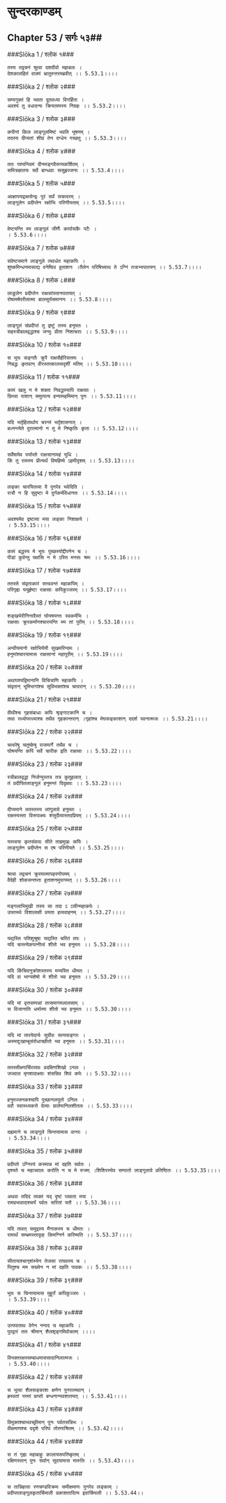 सुन्दरकाण्डम्
===============================


## Chapter 53  / सर्गः ५३##


###Slōka 1 / श्लोक १###


    तस्य तद्वचनं श्रुत्वा दशग्रीवो महाबलः ।
    देशकालहितं वाक्यं भ्रातुरुत्तरमब्रवीत् ।। 5.53.1।।।।


###Slōka 2 / श्लोक २###


    सम्यगुक्तं हि भवता दूतवध्या विगर्हिता ।
    अवश्यं तु वधादन्यः क्रियतामस्य निग्रहः ।। 5.53.2।।।।


###Slōka 3 / श्लोक ३###


    कपीनां किल लाङ्गूलमिष्टं भवति भूषणम् ।
    तदस्य दीप्यतां शीघ्रं तेन दग्धेन गच्छतु ।। 5.53.3।।।।


###Slōka 4 / श्लोक ४###


    ततः पश्यन्त्विमं दीनमङ्गवैरूप्यकर्शितम् ।
    समित्रज्ञातयः सर्वे बान्धवाः ससुहृज्जनाः ।। 5.53.4।।।।


###Slōka 5 / श्लोक ५###


    आज्ञापयद्राक्षसेन्द्रः पुरं सर्वं सचत्वरम् ।
    लाङ्गूलेन प्रदीप्तेन रक्षोभिः परिणीयताम् ।। 5.53.5।।।।


###Slōka 6 / श्लोक ६###


    वेष्टयन्ति स्म लाङ्गूलं जीर्णैः कार्पासकैः पटैः ।
    । 5.53.6।।।।


###Slōka 7 / श्लोक ७###


    संवेष्ट्यमाने लाङ्गूले व्यवर्धत महाकपिः ।
    शुष्कमिन्धनमासाद्य वनेष्विव हुताशनः ।तैलेन परिषिच्याथ ते ऽग्निं तत्राभ्यपातयन् ।। 5.53.7।।।।


###Slōka 8 / श्लोक ८###


    लाङूलेन प्रदीप्तेन राक्षसांस्तानपातयत् ।
    रोषामर्षपरीतात्मा बालसूर्यसमाननः ।। 5.53.8।।।।


###Slōka 9 / श्लोक ९###


    लाङ्गूलं संप्रदीप्तं तु द्रष्टुं तस्य हनूमतः ।
    सहस्त्रीबालवृद्धाश्च जग्मुः प्रीता निशाचराः ।। 5.53.9।।।।


###Slōka 10 / श्लोक १०###


    स भूयः सङ्गतैः क्रूरै राक्षसैर्हरिसत्तमः ।
    निबद्धः कृतवान् वीरस्तत्कालसदृशीं मतिम् ।। 5.53.10।।।।


###Slōka 11 / श्लोक ११###


    कामं खलु न मे शक्ता निबद्धस्यापि राक्षसाः ।
    छित्त्वा पाशान् समुत्पत्य हन्यामहमिमान् पुनः ।। 5.53.11।।।।


###Slōka 12 / श्लोक १२###


    यदि भर्तृहितार्थाय चरन्तं भर्तृशासनात् ।
    बध्नन्त्येते दुरात्मानो न तु मे निष्कृतिः कृता ।। 5.53.12।।।।


###Slōka 13 / श्लोक १३###


    सर्वेषामेव पर्याप्तो राक्षसानामहं युधि ।
    किं तु रामस्य प्रीत्यर्थं विषहिष्ये ऽहमीदृशम् ।। 5.53.13।।।।


###Slōka 14 / श्लोक १४###


    लङ्का चारयितव्या वै पुनरेव भवेदिति ।
    रात्रौ न हि सुदृष्टा मे दुर्गकर्मविधानतः ।। 5.53.14।।।।


###Slōka 15 / श्लोक १५###


    अवश्यमेव द्रष्टव्या मया लङ्का निशाक्षये ।
    । 5.53.15।।।।


###Slōka 16 / श्लोक १६###


    कामं बद्धस्य मे भूयः पुच्छस्योद्दीपनेन च ।
    पीडां कुर्वन्तु रक्षांसि न मे ऽस्ति मनसः श्रमः ।। 5.53.16।।।।


###Slōka 17 / श्लोक १७###


    ततस्ते संवृताकारं सत्त्ववन्तं महाकपिम् ।
    परिगृह्य ययुर्हृष्टा राक्षसाः कपिकुञ्जरम् ।। 5.53.17।।।।


###Slōka 18 / श्लोक १८###


    शङ्खभेरीनिनादैस्तं घोयषयन्तः स्वकर्मभिः ।
    राक्षसाः क्रूरकर्माणश्चारयन्ति स्म तां पुरीम् ।। 5.53.18।।।।


###Slōka 19 / श्लोक १९###


    अन्वीयमानो रक्षोभिर्ययौ सुखमरिन्दमः ।
    हनुमांश्चारयामास राक्षसानां महापुरीम् ।। 5.53.19।।।।


###Slōka 20 / श्लोक २०###


    अथापश्यद्विमानानि विचित्राणि महाकपिः ।
    संवृतान् भूमिभागांश्च सुविभक्तांश्च चत्वरान् ।। 5.53.20।।।।


###Slōka 21 / श्लोक २१###


    वीथीश्च गृहसंबाधाः कपिः श्रृङ्गाटकानि च ।
    तथा रथ्योपरथ्याश्च तथैव गृहकान्तरान् ।गृहांश्च मेघसङ्काशान् ददर्श पवनात्मजः ।। 5.53.21।।।।


###Slōka 22 / श्लोक २२###


    चत्वरेषु चतुष्केषु राजमार्गे तथैव च ।
    घोषयन्ति कपिं सर्वे चारीक इति राक्षसाः ।। 5.53.22।।।।


###Slōka 23 / श्लोक २३###


    स्त्रीबालवृद्धा निर्जग्मुस्तत्र तत्र कुतूहलात् ।
    तं प्रदीपितलाङ्गूलं हनुमन्तं दिदृक्षवः ।। 5.53.23।।।।


###Slōka 24 / श्लोक २४###


    दीप्यमाने ततस्तस्य लांगूलाग्रे हनूमतः ।
    राक्षस्यस्ता विरूपाक्ष्यः शंसुर्देव्यास्तदप्रियम् ।। 5.53.24।।।।


###Slōka 25 / श्लोक २५###


    यस्त्वया कृतसंवादः सीते ताम्रमुखः कपिः ।
    लाङ्गूलेन प्रदीप्तेन स एष परिणीयते ।। 5.53.25।।।।


###Slōka 26 / श्लोक २६###


    श्रत्वा तद्वचनं क्रूरमात्मापहरणोपमम् ।
    वैदेही शोकसन्तप्ता हुताशनमुपागमत् ।। 5.53.26।।।।


###Slōka 27 / श्लोक २७###


    मङ्गलाभिमुखी तस्य सा तदा ऽ ऽसीन्महाकपेः ।
    उपतस्थे विशालाक्षी प्रयता हव्यवाहनम् ।। 5.53.27।।।।


###Slōka 28 / श्लोक २८###


    यद्यस्ति पतिशुश्रूषा यद्यस्ति चरितं तपः ।
    यदि चास्त्येकपत्नीत्वं शीतो भव हनूमतः ।। 5.53.28।।।।


###Slōka 29 / श्लोक २९###


    यदि किंचिदनुक्रोशस्तस्य मय्यस्ति धीमतः ।
    यदि वा भाग्यशेषो मे शीतो भव हनूमतः ।। 5.53.29।।।।


###Slōka 30 / श्लोक ३०###


    यदि मां वृत्तसम्पन्नां तत्समागमलालसाम् ।
    स विजानाति धर्मात्मा शीतो भव हनूमतः ।। 5.53.30।।।।


###Slōka 31 / श्लोक ३१###


    यदि मां तारयेदार्यः सुग्रीवः सत्यसङ्गरः ।
    अस्माद्दुःखाम्बुसंरोधाच्छीतो भव हनूमतः ।। 5.53.31।।।।


###Slōka 32 / श्लोक ३२###


    ततस्तीक्ष्णार्चिरव्यग्रः प्रदक्षिणशिखो ऽनलः ।
    जज्वाल मृगशावाक्ष्याः शंसन्निव शिवं कपेः ।। 5.53.32।।।।


###Slōka 33 / श्लोक ३३###


    हनुमज्जनकश्चापि पुच्छानलयुतो ऽनिलः ।
    ववौ स्वास्थ्यकरो देव्याः प्रालेयानिलशीतलः ।। 5.53.33।।।।


###Slōka 34 / श्लोक ३४###


    दह्यमाने च लाङ्गूले चिन्तयामास वानरः ।
    । 5.53.34।।।।


###Slōka 35 / श्लोक ३५###


    प्रदीप्तो ऽग्निरयं कस्मान्न मां दहति सर्वतः ।
    दृश्यते च महाज्वालः करोति न च मे रुजम् ।शिशिरस्येव सम्पातो लाङ्गूलाग्रे प्रतिष्ठितः ।। 5.53.35।।।।


###Slōka 36 / श्लोक ३६###


    अथवा तदिदं व्यक्तं यद् दृष्टं प्लवता मया ।
    रामप्रभावादाश्चर्यं पर्वतः सरितां पतौ ।। 5.53.36।।।।


###Slōka 37 / श्लोक ३७###


    यदि तावत् समुद्रस्य मैनाकस्य च धीमतः ।
    रामार्थं सम्भ्रमस्तादृक् किमग्निर्न करिष्यति ।। 5.53.37।।।।


###Slōka 38 / श्लोक ३८###


    सीतायाश्चानृशंस्येन तेजसा राघवस्य च ।
    पितुश्च मम सख्येन न मां दहति पावकः ।। 5.53.38।।।।


###Slōka 39 / श्लोक ३९###


    भूयः स चिन्तयामास मुहूर्तं कपिकुञ्जरः ।
    । 5.53.39।।।।


###Slōka 40 / श्लोक ४०###


    उत्पपाताथ वेगेन ननाद च महाकपिः ।
    पुरद्वारं ततः श्रीमान् शैलशृङ्गमिवोन्नतम् ।।।।


###Slōka 41 / श्लोक ४१###


    विभक्तरक्षस्सम्बाधमाससादानिलात्मजः ।
    । 5.53.40।।।।


###Slōka 42 / श्लोक ४२###


    स भूत्वा शैलसङ्काशः क्षणेन पुनरात्मवान् ।
    ह्रस्वतां परमां प्राप्तो बन्धनान्यवशातयत् ।। 5.53.41।।।।


###Slōka 43 / श्लोक ४३###


    विमुक्तश्चाभवच्छ्रीमान् पुनः पर्वतसन्निभः ।
    वीक्षमाणश्च ददृशे परिघं तोरणाश्रितम् ।। 5.53.42।।।।


###Slōka 44 / श्लोक ४४###


    स तं गृह्य महाबाहुः कालायसपरिष्कृतम् ।
    रक्षिणस्तान् पुनः सर्वान् सूदयामास मारुतिः ।। 5.53.43।।।।


###Slōka 45 / श्लोक ४५###


    स तान्निहत्वा रणचण्डविक्रमः समीक्षमाणः पुनरेव लङ्काम् ।
    प्रदीप्तलाङ्गूलकृतार्चिमाली प्रकाशतादित्य इवार्चिमाली ।। 5.53.44।।


